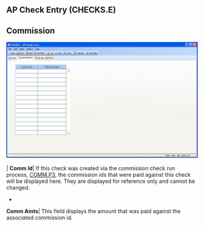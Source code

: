 ## AP Check Entry (CHECKS.E)
<PageHeader />

## Commission

![](./CHECKS-E-2.jpg)

| **Comm Id**|  If this check was created via the commission check run
process, [COMM.P3](../COMM-P3/README.md), the commission ids that were paid against
this check will be displayed here. They are displayed for reference only and
cannot be changed.

-  
**Comm Amts**|  This field displays the amount that was paid against the
associated commission id.


<badge text= "Version 8.10.57 " vertical="middle" />

<PageFooter />
